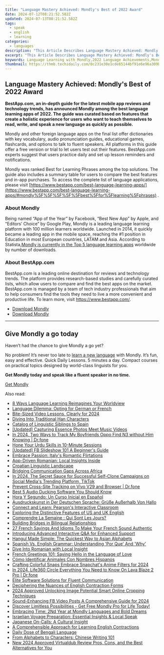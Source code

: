 ```yaml
---
title: "Language Mastery Achieved: Mondly's Best of 2022 Award"
date: 2024-07-12T08:21:52.582Z
updated: 2024-07-13T08:21:52.582Z
tags:
  - speak
  - english
  - learning
categories:
  - languages
description: "This Article Describes Language Mastery Achieved: Mondly's Best of 2022 Award"
excerpt: "This Article Describes Language Mastery Achieved: Mondly's Best of 2022 Award"
keywords: Language Learning with Mondly,2022 Language Achievements,Mondly Awardee 2022,Mastering Languages with Technology,Mobile Apps for Language Learning 2022,Language Education Recognition 2022,Effective Language Learning Strategies 2022
thumbnail: https://thmb.techidaily.com/0c231e30e1cde65144bf91e6e96a309bb581e79a51b0603eaf2331d2401d5ca6.jpg
---
```


## Language Mastery Achieved: Mondly's Best of 2022 Award

 **BestApp.com, an in-depth guide for the latest mobile app reviews and technology trends, has announced Mondly among the best language learning apps of 2022\. The guide was curated based on features that create a holistic experience for users who want to teach themselves to read, write, and speak a new language as quickly as possible.**

 Mondly and other foreign language apps on the final list offer dictionaries with key vocabulary, audio pronunciation guides, educational games, flashcards, and options to talk to fluent speakers. All platforms in this guide offer a free version or trial to let users test out their features. BestApp.com experts suggest that users practice daily and set up lesson reminders and notifications.

 Mondly was ranked Best for Learning Phrases among the top solutions. The guide also includes a summary table for users to compare the best features and in-app purchases. To access the complete list of language applications, please visit [https://www.bestapp.com/best-language-learning-apps/](https://www.bestapp.com/best-language-learning-apps/#mondly%5F%5F%5F%5F%5Fbest%5Ffor%5Flearning%5Fphrases) .

### About Mondly

 Being named “App of the Year” by Facebook, “Best New App” by Apple, and “Editors’ Choice” by Google Play, Mondly is a leading language learning platform with 100 million learners worldwide. Launched in 2014, it quickly became a leading app in the mobile space, reaching the #1 position in Education in most European countries, LATAM and Asia. According to Statista,[Mondly is currently in the Top 5 language learning apps](https://shop.mondly.com/affiliate.php?ACCOUNT=ATISTUDI&AFFILIATE=108875&PATH=https://www.mondly.com?AFFILIATE=108875) worldwide by number of downloads.

### About BestApp.com

 BestApp.com is a leading online destination for reviews and technology trends. The platform provides research-based studies and carefully curated lists, which allow users to compare and find the best apps on the market. BestApp.com is managed by a team of tech industry professionals that aim to help consumers find the tools they need to live a more convenient and productive life. To learn more, visit <https://www.bestapp.com/>.

* [Download Mondly](https://www.facebook.com/sharer/sharer.php?u=https%3A%2F%2Fwww.mondly.com%2Fblog%2Fmondly-best-language-learning-app%2F&t=Mondly+Named+Best+Language+Learning+App+of+2022+by+BestApp.com "Share on Facebook")
* [Download Mondly](https://shop.mondly.com/affiliate.php?ACCOUNT=ATISTUDI&AFFILIATE=108875&PATH=https://www.mondly.com?AFFILIATE=108875)

---

## **Give Mondly a go today**

Haven’t had the chance to give Mondly a go yet?

 No problem! It’s never too late to [learn a new language](https://shop.mondly.com/affiliate.php?ACCOUNT=ATISTUDI&AFFILIATE=108875&PATH=https://www.mondly.com?AFFILIATE=108875) with Mondly. It’s fun, easy and effective. Quick Daily Lessons. 5 minutes a day. Compact courses on practical topics designed by world-class linguists for you.

**Get Mondly today and speak like a fluent speaker in no time.**

[Get Mondly](https://adjt.mondly.com/5ixfg4k?campaign=blog-post-id-6643&fallback=https%3A%2F%2Fapp.mondly.com%3Futm%5Fmedium%3Dblog%5Fblog-post-id-6643%26utm%5Fsource%3Dblog-post-id-6643&redirect%5Fmacos=https%3A%2F%2Fapp.mondly.com%3Futm%5Fmedium%3Dblog%5Fblog-post-id-6643%26utm%5Fsource%3Dblog-post-id-6643&redirect%5Fandroid=https%3A%2F%2Fplay.google.com%2Fstore%2Fapps%2Fdetails%3Fid%3Dcom.atistudios.mondly.languages%3Futm%5Fmedium%3Dblog%5Fblog-post-id-6643%26utm%5Fsource%3Dblog-post-id-6643&redirect%5Fios=https%3A%2F%2Fapps.apple.com%2Fapp%2Fapple-store%2Fid987873536%3Fpt%3D78954800%26ct%3Dblog-post-id-6643%26mt%3D8 "Get Mondly")

<ins class="adsbygoogle"
     style="display:block"
     data-ad-format="autorelaxed"
     data-ad-client="ca-pub-7571918770474297"
     data-ad-slot="1223367746"></ins>



<ins class="adsbygoogle"
     style="display:block"
     data-ad-client="ca-pub-7571918770474297"
     data-ad-slot="8358498916"
     data-ad-format="auto"
     data-full-width-responsive="true"></ins>



<span class="atpl-alsoreadstyle">Also read:</span>
<div><ul>
<li><a href="https://mondly-stories.techidaily.com/8-ways-language-learning-reimagines-your-worldview/"><u>8 Ways Language Learning Reimagines Your Worldview</u></a></li>
<li><a href="https://mondly-stories.techidaily.com/language-dilemma-opting-for-german-or-french/"><u>Language Dilemma: Opting for German or French</u></a></li>
<li><a href="https://youtube-blog.techidaily.com/sized-video-lessons-clearly-for-2024/"><u>Bite-Sized Video Lessons, Clearly for 2024</u></a></li>
<li><a href="https://mondly-stories.techidaily.com/diving-into-traditional-han-characters/"><u>Diving Into Traditional Han Characters</u></a></li>
<li><a href="https://mondly-stories.techidaily.com/catalog-of-linguistic-siblings-to-spain/"><u>Catalog of Linguistic Siblings to Spain</u></a></li>
<li><a href="https://extra-lessons.techidaily.com/updated-capturing-essence-photos-meet-music-videos/"><u>[Updated] Capturing Essence  Photos Meet Music Videos</u></a></li>
<li><a href="https://android-location-track.techidaily.com/in-2024-two-ways-to-track-my-boyfriends-oppo-find-n3-without-him-knowing-drfone-by-drfone-virtual-android/"><u>In 2024, Two Ways to Track My Boyfriends Oppo Find N3 without Him Knowing | Dr.fone</u></a></li>
<li><a href="https://mondly-stories.techidaily.com/hone-your-urdu-skills-in-10-minute-sessions/"><u>Hone Your Urdu Skills in 10-Minute Sessions</u></a></li>
<li><a href="https://facebook-videos.techidaily.com/updated-fb-slideshow-101-a-beginners-guide/"><u>[Updated] FB Slideshow 101  A Beginner's Guide</u></a></li>
<li><a href="https://mondly-stories.techidaily.com/embrace-passion-italys-romantic-flirtations/"><u>Embrace Passion: Italy's Romantic Flirtations</u></a></li>
<li><a href="https://mondly-stories.techidaily.com/app-driven-romanian-local-insights-inside/"><u>App-Driven Romanian: Local Insights Inside</u></a></li>
<li><a href="https://mondly-stories.techidaily.com/croatian-linguistic-landscape/"><u>Croatian Linguistic Landscape</u></a></li>
<li><a href="https://mondly-stories.techidaily.com/bridging-communication-gaps-across-africa/"><u>Bridging Communication Gaps Across Africa</u></a></li>
<li><a href="https://tiktok-video-recordings.techidaily.com/in-2024-the-secret-sauce-for-successful-self-clone-campaigns-on-social-medias-trending-platform-tiktok/"><u>In 2024, The Secret Sauce for Successful Self-Clone Campaigns on Social Media's Trending Platform, TikTok</u></a></li>
<li><a href="https://fake-location.techidaily.com/prevent-cross-site-tracking-on-vivo-v29-and-browser-drfone-by-drfone-virtual-android/"><u>Prevent Cross-Site Tracking on Vivo V29 and Browser | Dr.fone</u></a></li>
<li><a href="https://sound-tweaking.techidaily.com/best-5-audio-ducking-software-you-should-know/"><u>Best 5 Audio Ducking Software You Should Know</u></a></li>
<li><a href="https://mondly-stories.techidaily.com/hora-y-segundo-un-curso-inicial-en-espanol/"><u>Hora Y Segundo: Un Curso Inicial en Español</u></a></li>
<li><a href="https://mondly-stories.techidaily.com/ausdruckskunst-in-der-deutschen-sprache-grusse-ausserhalb-von-hallo/"><u>Ausdruckskunst in Der Deutschen Sprache: Grüße Außerhalb Von Hallo</u></a></li>
<li><a href="https://mondly-stories.techidaily.com/connect-and-learn-pearsons-interactive-classroom/"><u>Connect and Learn: Pearson's Interactive Classroom</u></a></li>
<li><a href="https://mondly-stories.techidaily.com/exploring-the-distinctive-features-of-us-and-uk-english/"><u>Exploring the Distinctive Features of US and UK English</u></a></li>
<li><a href="https://mondly-stories.techidaily.com/comprendre-la-semaine-qui-sont-les-jours/"><u>Comprendre La Semaine : Qui Sont Les Jours?</u></a></li>
<li><a href="https://mondly-stories.techidaily.com/building-bridges-in-bilingual-relationships/"><u>Building Bridges in Bilingual Relationships</u></a></li>
<li><a href="https://mondly-stories.techidaily.com/27-french-sayings-and-idioms-to-make-your-french-sound-authentic/"><u>27 French Sayings And Idioms To Make Your French Sound Authentic</u></a></li>
<li><a href="https://mondly-stories.techidaily.com/introducing-advanced-interactive-qanda-for-enhanced-support/"><u>Introducing Advanced Interactive Q&A for Enhanced Support</u></a></li>
<li><a href="https://mondly-stories.techidaily.com/hangul-made-simple-the-quickest-way-to-asian-alphabets/"><u>Hangul Made Simple: The Quickest Way to Asian Alphabets</u></a></li>
<li><a href="https://mondly-stories.techidaily.com/1719581262422-spanish-vs-english-grammar-understanding-por-que-and-why/"><u>Spanish Vs. English Grammar: Understanding 'Por Que' And 'Why'</u></a></li>
<li><a href="https://mondly-stories.techidaily.com/dive-into-romanian-with-local-insight/"><u>Dive Into Romanian with Local Insight</u></a></li>
<li><a href="https://mondly-stories.techidaily.com/french-greetings-101-saying-hello-in-the-language-of-love/"><u>French Greetings 101: Saying Hello in the Language of Love</u></a></li>
<li><a href="https://mondly-stories.techidaily.com/como-identificar-animales-con-nombres-hispanos/"><u>Cómo Identificar Animales Con Nombres Hispanos</u></a></li>
<li><a href="https://snapchat-videos.techidaily.com/crafting-colorful-snaps-embrace-snapchats-anime-filters-for-2024/"><u>Crafting Colorful Snaps  Embrace Snapchat's Anime Filters for 2024</u></a></li>
<li><a href="https://phone-solutions.techidaily.com/in-2024-life360-circle-everything-you-need-to-know-on-lava-blaze-2-pro-drfone-by-drfone-virtual-android/"><u>In 2024, Life360 Circle Everything You Need to Know On Lava Blaze 2 Pro | Dr.fone</u></a></li>
<li><a href="https://mondly-stories.techidaily.com/elite-software-solutions-for-fluent-communication/"><u>Elite Software Solutions for Fluent Communication</u></a></li>
<li><a href="https://mondly-stories.techidaily.com/deciphering-the-nuances-of-english-contraction-forms/"><u>Deciphering the Nuances of English Contraction Forms</u></a></li>
<li><a href="https://some-approaches.techidaily.com/2024-approved-unlocking-image-potential-smart-online-cropping-techniques/"><u>2024 Approved  Unlocking Image Potential  Smart Online Cropping Techniques</u></a></li>
<li><a href="https://facebook-clips.techidaily.com/sound-enhancing-fb-video-posts-a-comprehensive-guide-for-2024/"><u>Sound-Enhancing FB Video Posts  A Comprehensive Guide for 2024</u></a></li>
<li><a href="https://mondly-stories.techidaily.com/discover-limitless-possibilities-get-free-mondly-pro-for-life-today/"><u>Discover Limitless Possibilities - Get Free Mondly Pro for Life Today!</u></a></li>
<li><a href="https://mondly-stories.techidaily.com/embracing-time-2nd-year-at-mondly-languages-and-bold-dreams/"><u>Embracing Time: 2Nd Year at Mondly Languages and Bold Dreams</u></a></li>
<li><a href="https://mondly-stories.techidaily.com/israelian-voyage-preparation-essential-insights-and-local-speak/"><u>Israelian Voyage Preparation: Essential Insights & Local Speak</u></a></li>
<li><a href="https://mondly-stories.techidaily.com/japanese-on-calls-a-cultural-insight/"><u>Japanese On-Calls: A Cultural Insight</u></a></li>
<li><a href="https://mondly-stories.techidaily.com/a-comprehensible-approach-for-learning-english-contractions/"><u>A Comprehensible Approach for Learning English Contractions</u></a></li>
<li><a href="https://mondly-stories.techidaily.com/daily-dose-of-bengali-language/"><u>Daily Dose of Bengali Language</u></a></li>
<li><a href="https://mondly-stories.techidaily.com/from-alphabets-to-characters-chinese-writing-101/"><u>From Alphabets to Characters: Chinese Writing 101</u></a></li>
<li><a href="https://video-content-creator.techidaily.com/new-2024-approved-virtualdub-review-pros-cons-and-the-best-alternatives-for-you/"><u>New 2024 Approved Virtualdub Review Pros, Cons, and the Best Alternatives for You</u></a></li>
</ul></div>

